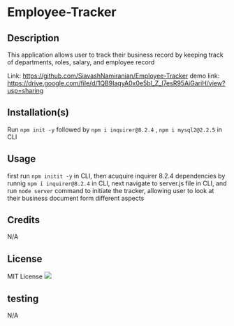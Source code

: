 # Employee-Tracker




## Description

 
This application allows user to track their business record by keeping track of departments, roles, salary, and employee record

Link: https://github.com/SiavashNamiranian/Employee-Tracker
demo link: https://drive.google.com/file/d/1QB9IaqyA0x0e5bl_Z_l7esR95AiGariH/view?usp=sharing

## Installation(s)

 
Run `npm init -y` followed by  `npm i inquirer@8.2.4` , `npm i mysql2@2.2.5` in CLI  






## Usage
 
first run `npm initit -y` in CLI, then acuquire inquirer 8.2.4 dependencies by runnig `npm i inquirer@8.2.4` in CLI, next navigate to server.js file in CLI, and run `node server` command to initiate the tracker, allowing user to look at their business document form different aspects




## Credits

 
N/A




## License

MIT License <img src='https://img.shields.io/badge/License-MIT-yellow.svg'/>

## testing
N/A